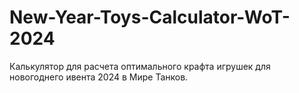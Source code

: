 # New-Year-Toys-Calculator-WoT-2024
Калькулятор для расчета оптимального крафта игрушек для новогоднего ивента 2024 в Мире Танков.